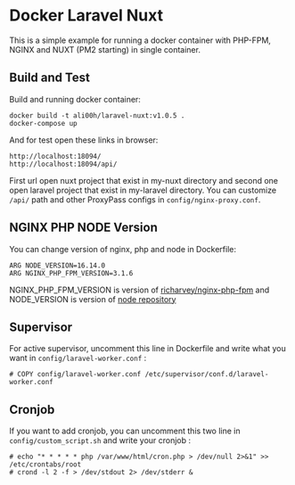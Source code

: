 # Docker Laravel Nuxt

This is a simple example for running a docker container with PHP-FPM, NGINX and NUXT (PM2 starting) in single container.

## Build and Test
Build and running docker container: 
```
docker build -t ali00h/laravel-nuxt:v1.0.5 .
docker-compose up
```
And for test open these links in browser:
```
http://localhost:18094/
http://localhost:18094/api/
```
First url open nuxt project that exist in my-nuxt directory and second one open laravel project that exist in my-laravel directory. You can customize `/api/` path and other ProxyPass configs in `config/nginx-proxy.conf`.



## NGINX PHP NODE Version
You can change version of nginx, php and node in Dockerfile:
```
ARG NODE_VERSION=16.14.0
ARG NGINX_PHP_FPM_VERSION=3.1.6
```

NGINX_PHP_FPM_VERSION is version of [richarvey/nginx-php-fpm](https://hub.docker.com/r/richarvey/nginx-php-fpm) and NODE_VERSION is version of [node repository](https://hub.docker.com/_/node/) 



## Supervisor
For active supervisor, uncomment this line in Dockerfile and write what you want in `config/laravel-worker.conf` :
```
# COPY config/laravel-worker.conf /etc/supervisor/conf.d/laravel-worker.conf
```

## Cronjob
If you want to add cronjob, you can uncomment this two line in `config/custom_script.sh` and write your cronjob :
```
# echo "* * * * * php /var/www/html/cron.php > /dev/null 2>&1" >> /etc/crontabs/root
# crond -l 2 -f > /dev/stdout 2> /dev/stderr &
```



